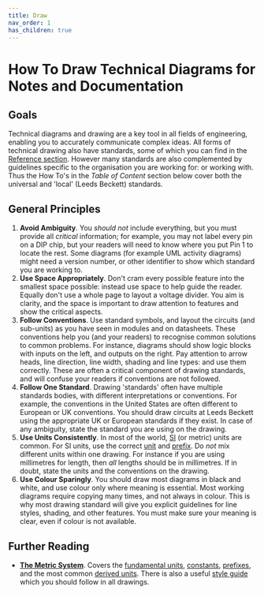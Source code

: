 ```yaml
---
title: Draw
nav_order: 1
has_children: true
---
```


# How To Draw Technical Diagrams for Notes and Documentation

## Goals

Technical diagrams and drawing are a key tool in all fields of engineering, enabling you to accurately communicate complex ideas. All forms of technical drawing also have standards, some of which you can find in the [Reference section](). However many standards are also complemented by guidelines specific to the organisation you are working for: or working with. Thus the How To's in the _Table of Content_ section below cover both the universal and 'local' (Leeds Beckett) standards.

## General Principles

1. **Avoid Ambiguity**. You _should not_ include everything, but  you must provide all _critical_ information; for example, you may not label every pin on a DIP chip, but your readers will need to know where you put Pin 1 to locate the rest. Some diagrams (for example UML activity diagrams) might need a version number, or other identifier to show which standard you are working to.
2. **Use Space Appropriately**. Don't cram every possible feature into the smallest space possible: instead use space to help guide the reader. Equally don't use a whole page to layout a voltage divider. You aim is clarity, and the space is important to draw attention to features and show the critical aspects.
3. **Follow Conventions**. Use standard symbols, and layout the circuits (and sub-units) as you have seen in modules and on datasheets. These conventions help you (and your readers) to recognise common solutions to common problems. For instance, diagrams should show logic blocks with inputs on the left, and outputs on the right. Pay attention to arrow heads, line direction, line width, shading and line types: and use them correctly. These are often a critical component of drawing standards, and will confuse your readers if conventions are not followed.
4. **Follow One Standard**. Drawing 'standards' often have multiple standards bodies, with different interpretations or conventions. For example, the conventions in the United States are often different to European or UK conventions. You should draw circuits at Leeds Beckett using the appropriate UK or European standards if they exist. In case of any ambiguity, state the standard you are using on the drawing.
5. **Use Units Consistently**. In most of the world, [SI](https://metricsystem.net) (or metric) units are common. For SI units, use the correct [unit](https://metricsystem.net/derived-units/special-names) and [prefix](https://metricsystem.net/prefixes/). Do _not_ mix different units within one drawing. For instance if you are using millimetres for length, then _all_ lengths should be in millimetres. If in doubt, state the units and the conventions on the drawing. 
6. **Use Colour Sparingly**. You should draw most diagrams in black and white, and use colour only where meaning is essential. Most working diagrams require copying many times, and not always in colour. This is why most drawing standard will give you explicit guidelines for line styles, shading, and other features. You must make sure your meaning is clear, even if colour is not available.

## Further Reading

- [**The Metric System**](https://metricsystem.net). Covers the [fundamental units](https://metricsystem.net/si/base-units), [constants](https://metricsystem.net/si/defining-constants), [prefixes](https://metricsystem.net/prefixes/), and the most common [derived units](https://metricsystem.net/derived-units/special-names). There is also a useful [style guide](https://metricsystem.net/style-guide) which you should follow in all drawings.
